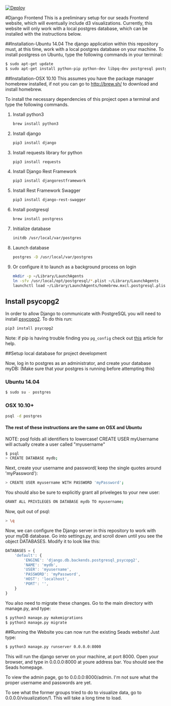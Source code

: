 [![Deploy](https://www.herokucdn.com/deploy/button.svg)](https://heroku.com/deploy)

#Django Frontend
This is a preliminary setup for our seads Frontend website, which will eventually include d3 visualizations. Currently, this website will only work with a local postgres database, which can be installed with the instructions below.

##Installation-Ubuntu 14.04
The django application within this repository must, at this time, work with a local postgres database on your machine. To install postgress on Ubuntu, type the following commands in your terminal:
```sh
$ sudo apt-get update
$ sudo apt-get install python-pip python-dev libpq-dev postgresql postgresql-contrib
```
##Installation-OSX 10.10
This assumes you have the package manager homebrew installed, if not you can go to http://brew.sh/ to download and install homebrew.

To install the necessary dependencies of this project open a terminal and type the following commands.

1. Install python3

    ```sh
    brew install python3
    ```

2. Install django

    ```sh
    pip3 install django
    ```

3. Install requests library for python

    ```sh
    pip3 install requests
    ```

4. Install Django Rest Framework

    ```sh
    pip3 install djangorestframework
    ```

5. Install Rest Framework Swagger

    ```sh
    pip3 install django-rest-swagger
    ```

6. Install postgresql

    ```sh
    brew install postgress
    ```

7. Initialize database

    ```sh
    initdb /usr/local/var/postgres
    ```

8. Launch database

    ```sh
    postgres -D /usr/local/var/postgres
    ```

9. Or configure it to launch as a background process on login
    ```sh
    mkdir -p ~/Library/LaunchAgents
    ln -sfv /usr/local/opt/postgresql/*.plist ~/Library/LaunchAgents
    launchctl load ~/Library/LaunchAgents/homebrew.mxcl.postgresql.plist
    ```

## Install psycopg2
In order to allow Django to communicate with PostgreSQL you will need to install [psycopg2](http://initd.org/psycopg/). To do this run:
```sh
pip3 install psycopg2
```

Note: if pip is having trouble finding you `pg_config` check out [this](https://rayed.com/wordpress/?p=1743) article for help.

##Setup local database for project development

Now, log in to postgres as an administrator, and create your database myDB:
(Make sure that your postgres is running before attempting this)

### Ubuntu 14.04
```sh
$ sudo su - postgres
```
### OSX 10.10+
```sh
psql -d postgres
```

#### The rest of these instructions are the same on OSX and Ubuntu

NOTE: psql folds all identifiers to lowercase! CREATE USER myUsername will actually create a user called "myusername"

```sh
$ psql
> CREATE DATABASE mydb;
```
Next, create your username and password( keep the single quotes around 'myPassword'):
```sh
> CREATE USER myusername WITH PASSWORD 'myPassword';
```
You should also be sure to explicitly grant all priveleges to your new user:
```sh
GRANT ALL PRIVILEGES ON DATABASE mydb TO myusername;
```
Now, quit out of psql:
```sh
> \q
```


Now, we can configure the Django server in this repository to work with your myDB database. Go into settings.py, and scroll down until you see the object DATABASES. Modify it to look like this:

```js
DATABASES = {
    'default': {
        'ENGINE': 'django.db.backends.postgresql_psycopg2',
        'NAME': 'mydb',
        'USER': 'myusername',
        'PASSWORD': 'myPassword',
        'HOST': 'localhost',
        'PORT': '',
    }
}
```
You also need to migrate these changes. Go to the main directory with manage.py, and type:

```sh
$ python3 manage.py makemigrations
$ python3 manage.py migrate
```

##Running the Website
you can now run the existing Seads website! Just type:

```sh
$ python3 manage.py runserver 0.0.0.0:8000
```

This will run the django server on your machine, at port 8000. Open your browser, and type in 0.0.0.0:8000 at youre address bar. You should see the Seads homepage.

To view the admin page, go to 0.0.0.0:8000/admin. I'm not sure what the proper username and passwords are yet.

To see what the former groups tried to do to visualize data, go to 0.0.0.0/visualization/1. This will take a long time to load.
